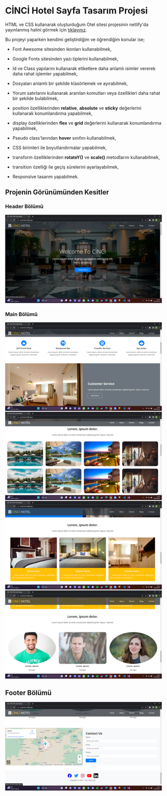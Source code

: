 # CİNCİ Hotel Sayfa Tasarım Projesi

HTML ve CSS kullanarak oluşturduğum Otel sitesi projesinin netlify'da yayınlanmış halini görmek için [tıklayınız](https://cincihotel.netlify.app/).

Bu projeyi yaparken kendimi geliştirdiğim ve öğrendiğim konular ise;

* Font Awesome sitesinden ikonları kullanabilmek,

* Google Fonts sitesinden yazı tiplerini kullanabilmek, 

* Id ve Class yapılarını kullanarak etiketlere daha anlamlı isimler vererek daha rahat işlemler yapabilmek,

* Dosyaları anlamlı bir şekilde klasörlemek ve ayırabilmek,

* Yorum satırlarını kullanarak aranılan komutları veya özellikleri daha rahat bir şekilde bulabilmek,

* position özelliklerinden **relative**, **absolute** ve **sticky** değerlerini kullanarak konumlandırma yapabilmek,

* display özelliklerinden **flex** ve **grid** değerlerini kullanarak konumlandırma yapabilmek,

* Pseudo class'larından **hover** sınıfını kullanabilmek,

* CSS birimleri ile boyutlandırmalar yapabilmek,

* transform özelliklerinden **rotateY()** ve **scale()** metodlarını kullanabilmek,

* transition özelliği ile geçiş sürelerini ayarlayabilmek,

* Responsive tasarım yapabilmek.

## Projenin Görünümünden Kesitler

### Header Bölümü

![Header](images/main-header.png)

### Main Bölümü

![Main-1](images/main-1.png)
![Main-2](images/main-2.png)
![Main-3](images/main-3.png)
![Main-4](images/main-4.png)

## Footer Bölümü

![Footer](images/footer.png)